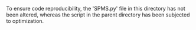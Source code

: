 To ensure code reproducibility, the 'SPMS.py' file in this directory has not been altered, whereas the script in the parent directory has been subjected to optimization.
